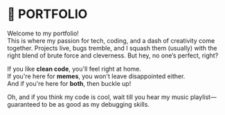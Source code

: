 # 🚀 **PORTFOLIO**

Welcome to my portfolio!  
This is where my passion for tech, coding, and a dash of creativity come together. Projects live, bugs tremble, and I squash them (usually) with the right blend of brute force and cleverness. But hey, no one’s perfect, right?

If you like **clean code**, you'll feel right at home.  
If you're here for **memes**, you won't leave disappointed either.  
And if you're here for **both**, then buckle up!

Oh, and if you think my code is cool, wait till you hear my music playlist—guaranteed to be as good as my debugging skills.

